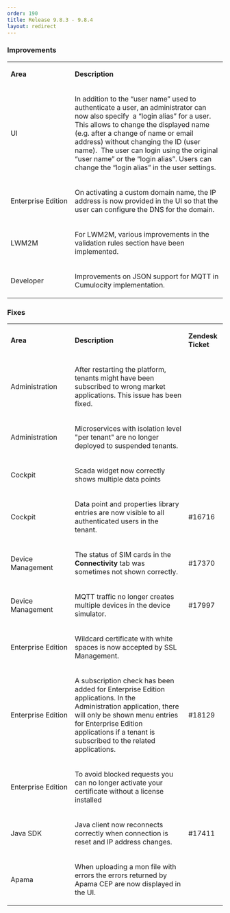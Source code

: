 ```yaml
---
order: 190
title: Release 9.8.3 - 9.8.4
layout: redirect
---
```


### Improvements

<table>
<col width = 150>
<tbody>
<tr>
<td>
<p><strong>Area</strong></p>
</td>
<td>
<p><strong>Description</strong></p>
</td>
</tr>
<tr>
<td>
<p>UI</p>
</td>
<td>
<p>In addition to the “user name” used to authenticate a user, an administrator can now also specify&nbsp; a “login alias” for a user. This allows to change the displayed name (e.g. after a change of name or email address) without changing the ID (user name).&nbsp; The user can login using the original “user name” or the “login alias”. Users can change the “login alias” in the user settings.</p>
</td>
</tr>
<tr>
<td>
<p>Enterprise Edition</p>
</td>
<td>
<p>On activating a custom domain name, the IP address is now provided in the UI so that the user can configure the DNS for the domain.</p>
</td>
</tr>
<tr>
<td>
<p>LWM2M</p>
</td>
<td>
<p>For LWM2M, various improvements in the validation rules section have been implemented.</p>
</td>
</tr>
<tr>
<td>
<p>Developer</p>
</td>
<td>
<p>Improvements on JSON support for MQTT in Cumulocity implementation.</p>
</td>
</tr>
</tbody>
</table>

### Fixes

<table>
<col width = 150>
<tbody>
<tr>
<td>
<p><strong>Area</strong></p>
</td>
<td>
<p><strong>Description</strong></p>
</td>
<td>
<p><strong>Zendesk Ticket</strong></p>
</td>
</tr>
<tr>
<td>
<p>Administration</p>
</td>
<td>
<p>After restarting the platform, tenants might have been subscribed to wrong market applications. This issue has been fixed.</p>
</td>
<td>
<p>&nbsp;</p>
</td>
</tr>
<tr>
<td>
<p>Administration</p>
</td>
<td>
<p>Microservices with isolation level "per tenant" are no longer deployed to suspended tenants.</p>
</td>
<td>
<p>&nbsp;</p>
</td>
</tr>
<tr>
<td>
<p>Cockpit</p>
</td>
<td>
<p>Scada widget now correctly shows multiple data points</p>
</td>
<td>
<p>&nbsp;</p>
</td>
</tr>
<tr>
<td>
<p>Cockpit</p>
</td>
<td>
<p>Data point and properties library entries are now visible to all authenticated users in the tenant.</p>
</td>
<td>
<p>#16716</p>
</td>
</tr>
<tr>
<td>
<p>Device Management</p>
</td>
<td>
<p>The status of SIM cards in the <strong>Connectivity</strong> tab was sometimes not shown correctly.</p>
</td>
<td>
<p>#17370</p>
</td>
</tr>
<tr>
<td>
<p>Device Management</p>
</td>
<td>
<p>MQTT traffic no longer creates multiple devices in the device simulator.</p>
</td>
<td>
<p>#17997</p>
</td>
</tr>
<tr>
<td>
<p>Enterprise Edition</p>
</td>
<td>
<p>Wildcard certificate with white spaces is now accepted by SSL Management.</p></td>
<td>
<p>&nbsp;</p>
</td>
</tr>
<tr>
<td>
<p>Enterprise Edition</p>
</td>
<td>
<p>A subscription check has been added for Enterprise Edition applications. In the Administration application, there will only be shown menu entries for Enterprise Edition applications if a tenant is subscribed to the related applications.</p>
</td>
<td>
<p>#18129</p>
</td>
</tr>
<tr>
<td>
<p>Enterprise Edition</p>
</td>
<td>
<p>To avoid blocked requests you can no longer activate your certificate without a license installed</p>
</td>
<td>
<p>&nbsp;</p>
</td>
</tr>
<tr>
<td>
<p>Java SDK</p>
</td>
<td>
<p>Java client now reconnects correctly when connection is reset and IP address changes.</p>
</td>
<td>
<p>#17411</p>
</td>
</tr>
<tr>
<td>
<p>Apama</p>
</td>
<td>
<p>When uploading a mon file with errors the errors returned by Apama CEP are now displayed in the UI.</p>
</td>
<td>
<p>&nbsp;</p>
</td>
</tr>
</tbody>
</table>